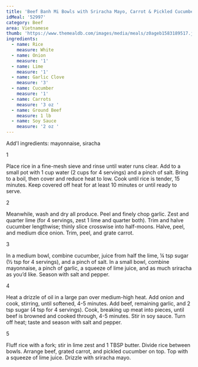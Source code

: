 ```yaml
---
title: 'Beef Banh Mi Bowls with Sriracha Mayo, Carrot & Pickled Cucumber'
idMeal: '52997'
category: Beef
area: Vietnamese
thumb: 'https://www.themealdb.com/images/media/meals/z0ageb1583189517.jpg'
ingredients:
  - name: Rice
    measure: White
  - name: Onion
    measure: '1'
  - name: Lime
    measure: '1'
  - name: Garlic Clove
    measure: '3'
  - name: Cucumber
    measure: '1'
  - name: Carrots
    measure: '3 oz '
  - name: Ground Beef
    measure: 1 lb
  - name: Soy Sauce
    measure: '2 oz '
---
```

Add'l ingredients: mayonnaise, siracha

1

Place rice in a fine-mesh sieve and rinse until water runs clear. Add to a small pot with 1 cup water (2 cups for 4 servings) and a pinch of salt. Bring to a boil, then cover and reduce heat to low. Cook until rice is tender, 15 minutes. Keep covered off heat for at least 10 minutes or until ready to serve.

2

Meanwhile, wash and dry all produce. Peel and finely chop garlic. Zest and quarter lime (for 4 servings, zest 1 lime and quarter both). Trim and halve cucumber lengthwise; thinly slice crosswise into half-moons. Halve, peel, and medium dice onion. Trim, peel, and grate carrot.

3

In a medium bowl, combine cucumber, juice from half the lime, ¼ tsp sugar (½ tsp for 4 servings), and a pinch of salt. In a small bowl, combine mayonnaise, a pinch of garlic, a squeeze of lime juice, and as much sriracha as you’d like. Season with salt and pepper.

4

Heat a drizzle of oil in a large pan over medium-high heat. Add onion and cook, stirring, until softened, 4-5 minutes. Add beef, remaining garlic, and 2 tsp sugar (4 tsp for 4 servings). Cook, breaking up meat into pieces, until beef is browned and cooked through, 4-5 minutes. Stir in soy sauce. Turn off heat; taste and season with salt and pepper.

5

Fluff rice with a fork; stir in lime zest and 1 TBSP butter. Divide rice between bowls. Arrange beef, grated carrot, and pickled cucumber on top. Top with a squeeze of lime juice. Drizzle with sriracha mayo.
